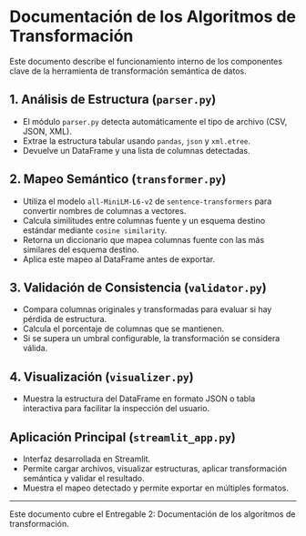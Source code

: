
# Documentación de los Algoritmos de Transformación

Este documento describe el funcionamiento interno de los componentes clave de la herramienta de transformación semántica de datos.

## 1. Análisis de Estructura (`parser.py`)
- El módulo `parser.py` detecta automáticamente el tipo de archivo (CSV, JSON, XML).
- Extrae la estructura tabular usando `pandas`, `json` y `xml.etree`.
- Devuelve un DataFrame y una lista de columnas detectadas.

## 2. Mapeo Semántico (`transformer.py`)
- Utiliza el modelo `all-MiniLM-L6-v2` de `sentence-transformers` para convertir nombres de columnas a vectores.
- Calcula similitudes entre columnas fuente y un esquema destino estándar mediante `cosine similarity`.
- Retorna un diccionario que mapea columnas fuente con las más similares del esquema destino.
- Aplica este mapeo al DataFrame antes de exportar.

## 3. Validación de Consistencia (`validator.py`)
- Compara columnas originales y transformadas para evaluar si hay pérdida de estructura.
- Calcula el porcentaje de columnas que se mantienen.
- Si se supera un umbral configurable, la transformación se considera válida.

## 4. Visualización (`visualizer.py`)
- Muestra la estructura del DataFrame en formato JSON o tabla interactiva para facilitar la inspección del usuario.

## Aplicación Principal (`streamlit_app.py`)
- Interfaz desarrollada en Streamlit.
- Permite cargar archivos, visualizar estructuras, aplicar transformación semántica y validar el resultado.
- Muestra el mapeo detectado y permite exportar en múltiples formatos.

---
Este documento cubre el Entregable 2: Documentación de los algoritmos de transformación.
